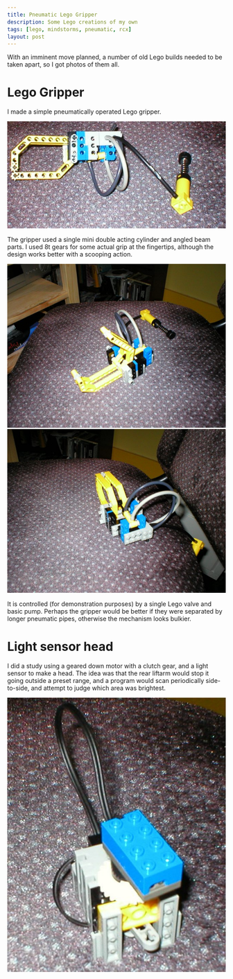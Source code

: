 ```yaml
---
title: Pneumatic Lego Gripper
description: Some Lego creations of my own
tags: [lego, mindstorms, pneumatic, rcx]
layout: post
---
```

With an imminent move planned, a number of old Lego builds needed to be taken apart, so I got photos of them all.

# Lego Gripper

I made a simple pneumatically operated Lego gripper.

![](/galleries/2005-05-04-an-old-pneumatic-gripper/p1010001.jpg)

The gripper used a single mini double acting cylinder and angled beam parts. I used 8t gears for some actual grip at the fingertips, although the design works better with a scooping action.

![](/galleries/2005-05-04-an-old-pneumatic-gripper/p1010002.jpg) 
![](/galleries/2005-05-04-an-old-pneumatic-gripper/p1010003.jpg)

It is controlled (for demonstration purposes) by a single Lego valve and basic pump. Perhaps the gripper would be better if they were separated by longer pneumatic pipes, otherwise the mechanism looks bulkier.

# Light sensor head

I did a study using a geared down motor with a clutch gear, and a light sensor to make a head. 
The idea was that the rear liftarm would stop it going outside a preset range, and a program would scan periodically side-to-side, and attempt to judge which area was brightest.

![](/galleries/2005-05-04-an-old-pneumatic-gripper/p1010004.jpg)
